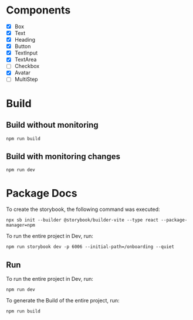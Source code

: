 # Components

- [x] Box
- [x] Text
- [x] Heading
- [x] Button
- [x] TextInput
- [x] TextArea
- [ ] Checkbox
- [x] Avatar
- [ ] MultiStep

# Build

## Build without monitoring

`npm run build`

## Build with monitoring changes

`npm run dev`

# Package Docs

To create the storybook, the following command was executed:

`npx sb init --builder @storybook/builder-vite --type react --package-manager=npm`

To run the entire project in Dev, run:

`npm run storybook dev -p 6006 --initial-path=/onboarding --quiet`

## Run

To run the entire project in Dev, run:

`npm run dev`

To generate the Build of the entire project, run:

`npm run build`
